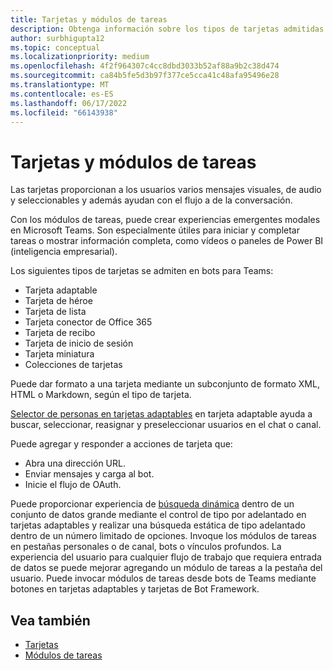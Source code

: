 ```yaml
---
title: Tarjetas y módulos de tareas
description: Obtenga información sobre los tipos de tarjetas admitidas en bots para Teams, como la tarjeta Adaptive, Hero y Thumbnail, y sus acciones.
author: surbhigupta12
ms.topic: conceptual
ms.localizationpriority: medium
ms.openlocfilehash: 4f2f964307c4cc8dbd3033b52af88a9b2c38d474
ms.sourcegitcommit: ca84b5fe5d3b97f377ce5cca41c48afa95496e28
ms.translationtype: MT
ms.contentlocale: es-ES
ms.lasthandoff: 06/17/2022
ms.locfileid: "66143938"
---
```

# <a name="cards-and-task-modules"></a>Tarjetas y módulos de tareas

Las tarjetas proporcionan a los usuarios varios mensajes visuales, de audio y seleccionables y además ayudan con el flujo a de la conversación.

Con los módulos de tareas, puede crear experiencias emergentes modales en Microsoft Teams. Son especialmente útiles para iniciar y completar tareas o mostrar información completa, como vídeos o paneles de Power BI (inteligencia empresarial).

Los siguientes tipos de tarjetas se admiten en bots para Teams:

* Tarjeta adaptable
* Tarjeta de héroe
* Tarjeta de lista
* Tarjeta conector de Office 365
* Tarjeta de recibo
* Tarjeta de inicio de sesión
* Tarjeta miniatura
* Colecciones de tarjetas

Puede dar formato a una tarjeta mediante un subconjunto de formato XML, HTML o Markdown, según el tipo de tarjeta.

[Selector de personas en tarjetas adaptables](cards/people-picker.md) en tarjeta adaptable ayuda a buscar, seleccionar, reasignar y preseleccionar usuarios en el chat o canal.

Puede agregar y responder a acciones de tarjeta que:

* Abra una dirección URL.
* Enviar mensajes y carga al bot.
* Inicie el flujo de OAuth.

Puede proporcionar experiencia de [búsqueda dinámica](~/task-modules-and-cards/cards/dynamic-search.md) dentro de un conjunto de datos grande mediante el control de tipo por adelantado en tarjetas adaptables y realizar una búsqueda estática de tipo adelantado dentro de un número limitado de opciones. Invoque los módulos de tareas en pestañas personales o de canal, bots o vínculos profundos. La experiencia del usuario para cualquier flujo de trabajo que requiera entrada de datos se puede mejorar agregando un módulo de tareas a la pestaña del usuario. Puede invocar módulos de tareas desde bots de Teams mediante botones en tarjetas adaptables y tarjetas de Bot Framework.

## <a name="see-also"></a>Vea también

* [Tarjetas](~/task-modules-and-cards/what-are-cards.md)
* [Módulos de tareas](~/task-modules-and-cards/what-are-task-modules.md)

